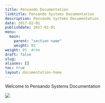 ```yaml
---
title: Pensando Documentation
linktitle: Pensando Systems Documentation
description: Pensando Systems Documentation
date: 2017-02-01
publishdate: 2017-02-01
menu:
  main:
    parent: "section name"
    weight: 01
weight: 01	#rem
draft: false
slug:
aliases: []
toc: true
layout: documentation-home
---
```


Welcome to Pensando Systems Documentation

![](/images/Pensando.png)
